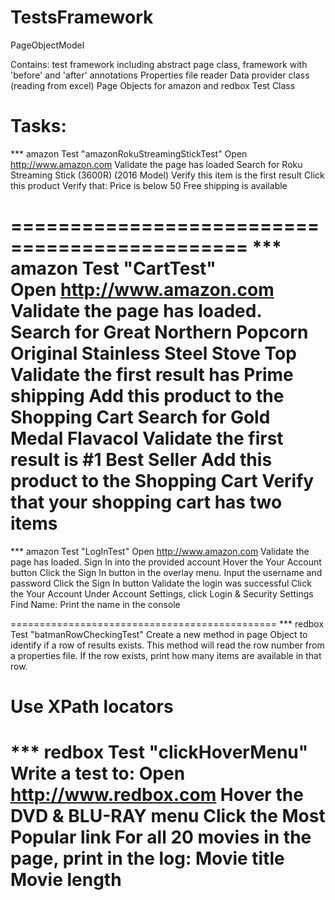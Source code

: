 # TestsFramework
PageObjectModel

Contains:
test framework including abstract page class, 
framework with 'before' and 'after' annotations
Properties file reader
Data provider class (reading from excel)
Page Objects for amazon and redbox
Test Class

Tasks:
===============================================
*** amazon Test "amazonRokuStreamingStickTest"
Open http://www.amazon.com 
Validate the page has loaded
Search for Roku Streaming Stick (3600R) (2016 Model)
Verify this item is the first result
Click this product
Verify that:
Price is below 50
Free shipping is available

==============================================
*** amazon Test "CartTest"
Open http://www.amazon.com
Validate the page has loaded.
Search for Great Northern Popcorn Original Stainless Steel Stove Top
Validate the first result has Prime shipping
Add this product to the Shopping Cart
Search for Gold Medal Flavacol
Validate the first result is #1 Best Seller
Add this product to the Shopping Cart
Verify that your shopping cart has two items
==============================================

*** amazon Test "LogInTest"
Open http://www.amazon.com 
Validate the page has loaded.
Sign In into the provided account
Hover the Your Account button
Click the Sign In button in the overlay menu.
Input the username and password
Click the Sign In button 
Validate the login was successful
Click the Your Account
Under Account Settings, click Login & Security Settings
Find Name: 
Print the name in the console

==============================================
*** redbox Test "batmanRowCheckingTest"
Create a new method in page Object to identify if a row of results exists.
This method will read the row number from a properties file.
If the row exists, print how many items are available in that row.

Use XPath locators
==============================================

*** redbox Test "clickHoverMenu"
Write a test to:
Open http://www.redbox.com
Hover the DVD & BLU-RAY menu
Click the Most Popular link
For all 20 movies in the page, print in the log:
Movie title
Movie length
==============================================

